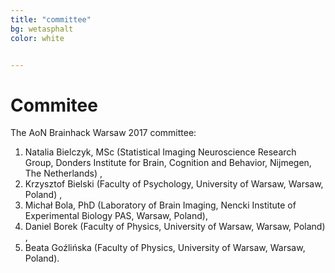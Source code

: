 ```yaml
---
title: "committee"
bg: wetasphalt
color: white	


---
```


# Commitee

The AoN Brainhack Warsaw 2017 committee:

1. Natalia Bielczyk, MSc (Statistical Imaging Neuroscience Research Group, Donders Institute for Brain, Cognition and Behavior, Nijmegen, The Netherlands) [<i class="fa fa-twitter"></i>](https://twitter.com/nataliabielczyk)[<i class='fa fa-home'></i> ](https://www.nataliabielczyk.com),
2. Krzysztof Bielski (Faculty of Psychology, University of Warsaw, Warsaw, Poland) [<i class="fa fa-twitter"></i>](https://twitter.com/KrzysztofBiels1),
3. Michał Bola, PhD (Laboratory of Brain Imaging, Nencki Institute of Experimental Biology PAS, Warsaw, Poland),
4. <a id="borek"></a> Daniel Borek (Faculty of Physics, University of Warsaw, Warsaw, Poland) [<i class="fa fa-github"></i>](https://github.com/danieltomasz)  [<i class="fa fa-twitter"></i>](https://twitter.com/danieltomasz),
5. Beata Goźlińska (Faculty of Physics, University of Warsaw, Warsaw, Poland).





